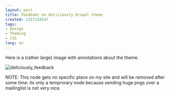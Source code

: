 ```yaml
---
layout: post
title: Feedbakc on deliciously Drupal theme
created: 1157134547
tags:
- Design
- Theming
- CSS
lang: en
---
```

Here is a (rather large) image with annotations about the theme.

![deliciously_feedback](/sites/webschuur.com/files/deliciously_feedback.png)

NOTE: This node gets no specific place on my site and will be removed after some time: its only a temprorary node because sending huge pngs over a mailinglist is not very nice.
